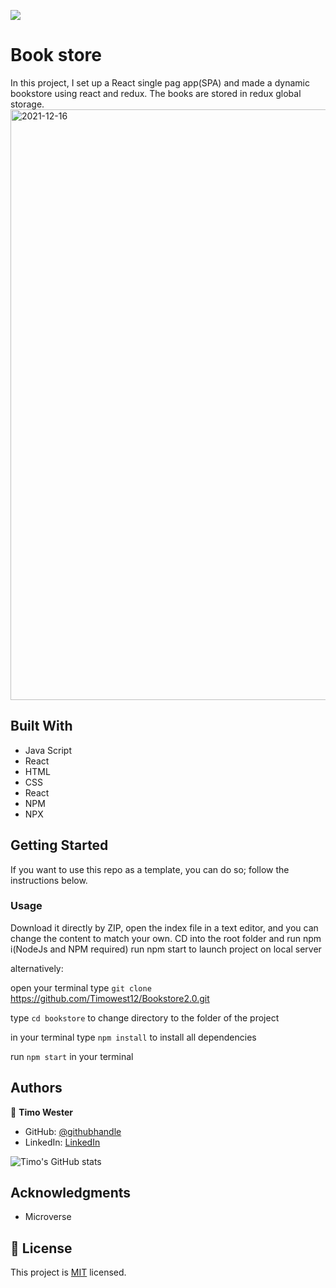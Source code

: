![](https://img.shields.io/badge/Microverse-blueviolet)

# Book store

In this project, I set up a React single pag app(SPA) and made a dynamic bookstore using react and redux. The books are stored in redux global storage.
<img width="945" alt="2021-12-16" src="https://user-images.githubusercontent.com/13661892/146381437-f67770a0-23ad-44ff-96e7-cf6d9ce56118.png">




## Built With

- Java Script
- React
- HTML
- CSS
- React
- NPM
- NPX

## Getting Started

If you want to use this repo as a template, you can do so; follow the instructions below.

### Usage

Download it directly by ZIP, open the index file in a text editor, and you can change the content to match your own.
CD into the root folder and run npm i(NodeJs and NPM required)
run npm start to launch project on local server

alternatively:

open your terminal
type `git clone` https://github.com/Timowest12/Bookstore2.0.git

type `cd bookstore` to change directory to the folder of the project

in your terminal type `npm install` to install all dependencies

run `npm start` in your terminal


## Authors


👤 **Timo Wester**

- GitHub: [@githubhandle](https://github.com/Timowest12)
- LinkedIn: [LinkedIn](https://www.linkedin.com/in/timo-wester-6a0282a7/)

![Timo's GitHub stats](https://github-readme-stats.vercel.app/api?username=Timowest12&count_private=true&theme=dark&show_icons=true)


## Acknowledgments

- Microverse

## 📝 License

This project is [MIT](./MIT) licensed.

